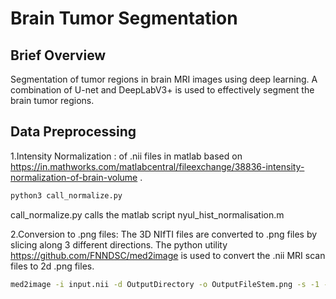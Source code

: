 # Brain Tumor Segmentation

## Brief Overview

Segmentation of tumor regions in brain MRI images using deep learning. A  combination of U-net and DeepLabV3+ is used to effectively segment the brain tumor regions.

## Data Preprocessing

1.Intensity Normalization : of .nii files in matlab based on https://in.mathworks.com/matlabcentral/fileexchange/38836-intensity-normalization-of-brain-volume .

```bash
python3 call_normalize.py
```
call_normalize.py calls the matlab script nyul_hist_normalisation.m

2.Conversion to .png files: The 3D NIfTI files are converted to .png files by slicing along 3 different directions.
The python utility https://github.com/FNNDSC/med2image is used to convert the .nii MRI scan files to 2d .png files.

```bash
med2image -i input.nii -d OutputDirectory -o OutputFileStem.png -s -1 -r
```




